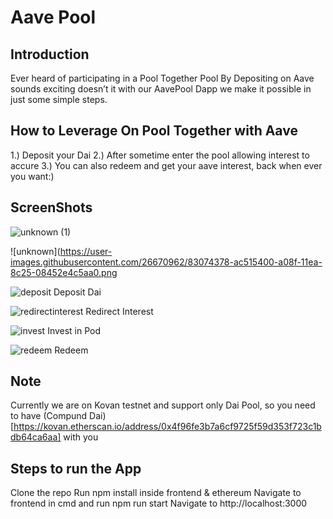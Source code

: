 # Aave Pool

## Introduction
Ever heard of participating in a Pool Together Pool By Depositing on Aave sounds exciting doesn’t it with our AavePool Dapp we make it possible in just some simple steps.

## How to Leverage On Pool Together with Aave
1.) Deposit your Dai
2.) After sometime enter the pool allowing interest to accure
3.) You can also redeem and get your aave interest, back when ever you want:)

## ScreenShots
![unknown (1)](https://user-images.githubusercontent.com/26670962/83074349-9e033800-a08f-11ea-8d1b-5a002a2c8a47.png)

![unknown](https://user-images.githubusercontent.com/26670962/83074378-ac515400-a08f-11ea-8c25-08452e4c5aa0.png

![deposit](https://user-images.githubusercontent.com/26670962/83098108-5ac4bb80-a0c7-11ea-918b-7be030e87c41.png)
Deposit Dai

![redirectinterest](https://user-images.githubusercontent.com/26670962/83098176-80ea5b80-a0c7-11ea-8ca7-2ee5467d316e.png)
Redirect Interest

![invest](https://user-images.githubusercontent.com/26670962/83098242-ad9e7300-a0c7-11ea-89cc-d946dea8f713.png)
Invest in Pod

![redeem](https://user-images.githubusercontent.com/26670962/83098273-c73fba80-a0c7-11ea-9e55-dacec6804492.png)
Redeem



## Note 
Currently we are on Kovan testnet and support only Dai Pool, so you need to have (Compund Dai)[https://kovan.etherscan.io/address/0x4f96fe3b7a6cf9725f59d353f723c1bdb64ca6aa] with you

## Steps to run the App
Clone the repo
Run npm install inside frontend & ethereum
Navigate to frontend in cmd and run npm run start
Navigate to http://localhost:3000

 

